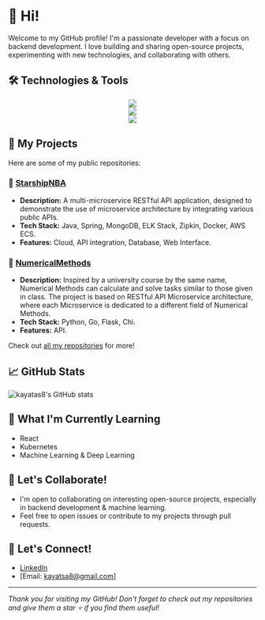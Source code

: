 # 👋 Hi!

Welcome to my GitHub profile! I'm a passionate developer with a focus on backend development. I love building and sharing open-source projects, experimenting with new technologies, and collaborating with others.

## 🛠️ Technologies & Tools

<div align="center">
    <img src="https://skillicons.dev/icons?i=java,python,cpp,go,cs,c" /><br>
    <img src="https://skillicons.dev/icons?i=spring,flask,docker,aws,mongodb,mysql,sqlite,git,github,elasticsearch,maven,postman,unity" /><br>
    <img src="https://skillicons.dev/icons?i=idea,pycharm,clion,vscode" /><br>
</div>
  
## 🚀 My Projects

Here are some of my public repositories:

### 🏀 [StarshipNBA](https://github.com/kayatsa8/StarshipNBA)
- **Description:** A multi-microservice RESTful API application, designed to demonstrate the use of microservice architecture by integrating various public APIs.
- **Tech Stack:** Java, Spring, MongoDB, ELK Stack, Zipkin, Docker, AWS ECS.
- **Features:** Cloud, API integration, Database, Web Interface.

### 🧮 [NumericalMethods](https://github.com/kayatsa8/NumericalMethods)
- **Description:** Inspired by a university course by the same name, Numerical Methods can calculate and solve tasks similar to those given in class.
The project is based on RESTful API Microservice architecture, where each Microservice is dedicated to a different field of Numerical Methods.
- **Tech Stack:** Python, Go, Flask, Chi.
- **Features:** API.

Check out [all my repositories](https://github.com/kayatsa8?tab=repositories) for more!

## 📈 GitHub Stats

![kayatas8's GitHub stats](https://github-readme-stats.vercel.app/api?username=kayatsa8&show_icons=true&theme=radical)

## 🌱 What I'm Currently Learning

- React
- Kubernetes
- Machine Learning & Deep Learning

## 👯 Let's Collaborate!

- I'm open to collaborating on interesting open-source projects, especially in backend development & machine learning.
- Feel free to open issues or contribute to my projects through pull requests.

## 💬 Let's Connect!

- [LinkedIn](https://www.linkedin.com/in/sagikayat/)
- [Email: kayatsa8@gmail.com]

---

*Thank you for visiting my GitHub! Don't forget to check out my repositories and give them a star ⭐ if you find them useful!*
